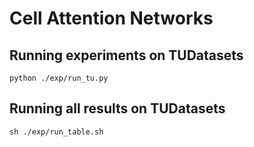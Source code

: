 # Cell Attention Networks




## Running experiments on TUDatasets




```commandline
python ./exp/run_tu.py
```


## Running all results on TUDatasets

```commandline
sh ./exp/run_table.sh
```
